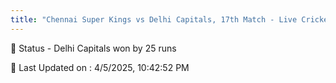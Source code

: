 ```yaml
---
title: "Chennai Super Kings vs Delhi Capitals, 17th Match - Live Cricket Score"
---
```


📑 Status - Delhi Capitals won by 25 runs

📝 Last Updated on : 4/5/2025, 10:42:52 PM  

